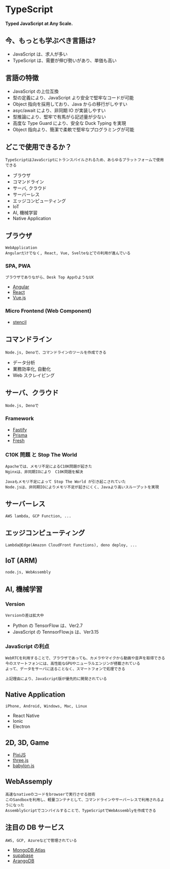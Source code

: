 # TypeScript

**Typed JavaScript at Any Scale.**

## 今、もっとも学ぶべき言語は?

- JavaScript は、求人が多い
- TypeScript は、需要が伸び勢いがあり、単価も高い

## 言語の特徴

- JavaScript の上位互換
- 型の定義により、JavaScript より安全で堅牢なコードが可能
- Object 指向を採用しており、Java からの移行がしやすい
- asyc/await により、非同期 IO が実装しやすい
- 型推論により、堅牢で有馬がら記述量が少ない
- 高度な Type Guard により、安全な Duck Typing を実現
- Object 指向より、簡潔で柔軟で堅牢なプログラミングが可能

## どこで使用できるか？

    TypeScriptはJavaScriptにトランスパイルされるため、あらゆるプラットフォームで使用できる

- ブラウザ
- コマンドライン
- サーバ, クラウド
- サーバーレス
- エッジコンピューティング
- IoT
- AI, 機械学習
- Native Application

## ブラウザ

    WebApplication
    Angularだけでなく, React, Vue, Svelteなどでの利用が進んでいる

### SPA, PWA

    ブラウザでありながら、Desk Top AppのようなUX

- [Angular](https://angular.io)
- [React](https://reactjs.org)
- [Vue.js](https://vuejs.org)

### Micro Frontend (Web Component)

- [stencil](https://stenciljs.com)

## コマンドライン

    Node.js, Denoで、コマンドラインのツールを作成できる

- データ分析
- 業務効率化, 自動化
- Web スクレイピング

## サーバ、クラウド

    Node.js, Denoで

### Framework

- [Fastify](https://www.fastify.io/)
- [Prisma](https://www.prisma.io/)
- [Fresh](https://fresh.deno.dev/)

### C10K 問題 と Stop The World

    Apacheでは、メモリ不足によるC10K問題が起きた
    Nginxは、非同期IOにより　C10K問題を解決

    Javaもメモリ不足によって Stop The World が引き起こされていた
    Node.jsは、非同期IOによりメモリ不足が起きにくく、Javaより高いスループットを実現

## サーバーレス

    AWS lambda, GCP Function, ...

## エッジコンピューティング

    Lambda@Edge(Amazon CloudFront Functions), deno deploy, ...

## IoT (ARM)

    node.js, WebAssembly

## AI, 機械学習

### Version

    Versionの差は拡大中

- Python の TensorFlow は、Ver2.7
- JavaScript の TennsorFlow.js は、Ver3.15

### JavaScript の利点

    WebRTCを利用することで、ブラウザであっても、カメラやマイクから動画や音声を取得できる
    今のスマートフォンには、高性能なGPUやニューラルエンジンが搭載されている
    よって、データをサーバに送ることなく、スマートフォンで処理できる

    上記理由により、JavaScript版が優先的に開発されている

## Native Application

    iPhone, Android, Windows, Mac, Linux

- React Native
- Ionic
- Electron

## 2D, 3D, Game

- [PixiJS](https://pixijs.com/)
- [three.js](https://threejs.org/)
- [babylon.js](https://www.babylonjs.com/)

## WebAssemply

    高速なnativeのコードをbrowserで実行させる技術
    このSandboxを利用し、軽量コンテナとして、コマンドラインやサーバーレスで利用されるようになった
    AssemblyScriptでコンパイルすることで、TypeScriptでWebAssemblyを作成できる

## 注目の DB サービス

    AWS, GCP, Azureなどで管理されている

- [MongoDB Atlas](https://www.mongodb.com/atlas)
- [supabase](https://supabase.com/)
- [ArangoDB](https://www.arangodb.com/)

